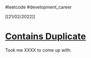 #leetcode #development_career 

[[21/02/2022]]
# [Contains Duplicate](https://leetcode.com/problems/contains-duplicate/)
Took me XXXX to come up with:
```

```
